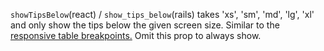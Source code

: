 `showTipsBelow`(react) / `show_tips_below`(rails) takes 'xs', 'sm', 'md', 'lg', 'xl' and only show the tips below the given screen size. Similar to the <a href="/kits/table/react" target="_blank">responsive table breakpoints.</a> Omit this prop to always show.
